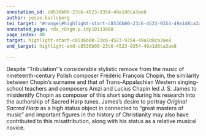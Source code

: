 ```yaml
---
annotation_id: c8536b00-23c6-4523-9354-49a1d8ca3ae8
author: jesse.karlsberg
tei_target: "#range(#highlight-start-c8536b00-23c6-4523-9354-49a1d8ca3ae8, #highlight-end-c8536b00-23c6-4523-9354-49a1d8ca3ae8)"
annotated_page: rdx_r8sgm.p.idp10113968
page_index: 40
target: highlight-start-c8536b00-23c6-4523-9354-49a1d8ca3ae8
end_target: highlight-end-c8536b00-23c6-4523-9354-49a1d8ca3ae8

---
```

Despite “Tribulation”’s considerable stylistic remove from the music of nineteenth-century Polish composer Frédéric François Chopin, the similarity between Chopin’s surname and that of Trans-Appalachian Western singing-school teachers and composers Amzi and Lucius Chapin led J. S. James to misidentify Chopin as composer of this short song during his research into the authorship of Sacred Harp tunes. James’s desire to portray *Original Sacred Harp* as a high status object in connected to “great masters of music” and important figures in the history of Christianity may also have contributed to this misattribution, along with his status as a relative musical novice.